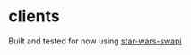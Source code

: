 # clients

Built and tested for now using [star-wars-swapi](https://studio.apollographql.com/public/star-wars-swapi/variant/current/home)